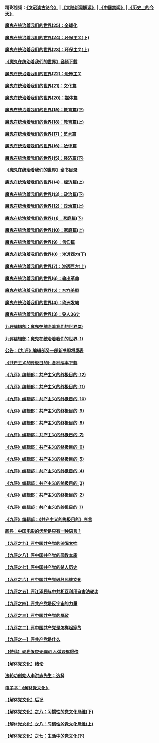 #### 精彩视频：[《文昭谈古论今》](https://github.com/gfw-breaker/wenzhao/blob/master/README.md?t=11212133) | [《大陆新闻解读》](https://github.com/gfw-breaker/ntdtv-comedy/blob/master/README.md?t=11212133) | [《中国禁闻》](https://github.com/gfw-breaker/ntdtv-news/blob/master/README.md?t=11212133) | [《历史上的今天》](https://github.com/gfw-breaker/today-in-history/blob/master/README.md?t=11212133) 

#### [魔鬼在统治着我们的世界(25)：全球化](../pages/nsc422/n10788205.md?t=11212133) 

#### [魔鬼在统治着我们的世界(24)：环保主义(下)](../pages/nsc422/n10695307.md?t=11212133) 

#### [魔鬼在统治着我们的世界(23)：环保主义(上)](../pages/nsc422/n10688613.md?t=11212133) 

#### [《魔鬼在统治着我们的世界》音频下载](../pages/nsc422/n10635553.md?t=11212133) 

#### [魔鬼在统治着我们的世界(22)：恐怖主义](../pages/nsc422/n10614727.md?t=11212133) 

#### [魔鬼在统治着我们的世界(21)：文化篇](../pages/nsc422/n10597706.md?t=11212133) 

#### [魔鬼在统治着我们的世界(20)：媒体篇](../pages/nsc422/n10586579.md?t=11212133) 

#### [魔鬼在统治着我们的世界(19)：教育篇(下)](../pages/nsc422/n10564808.md?t=11212133) 

#### [魔鬼在统治着我们的世界(18)：教育篇(上)](../pages/nsc422/n10526970.md?t=11212133) 

#### [魔鬼在统治着我们的世界(17)：艺术篇](../pages/nsc422/n10499093.md?t=11212133) 

#### [魔鬼在统治着我们的世界(16)：法律篇](../pages/nsc422/n10485969.md?t=11212133) 

#### [魔鬼在统治着我们的世界(15)：经济篇(下)](../pages/nsc422/n10469975.md?t=11212133) 

#### [《魔鬼在统治着我们的世界》全书目录](../pages/nsc422/n10464261.md?t=11212133) 

#### [魔鬼在统治着我们的世界(14)：经济篇(上)](../pages/nsc422/n10457370.md?t=11212133) 

#### [魔鬼在统治着我们的世界(13)：政治篇(下)](../pages/nsc422/n10448270.md?t=11212133) 

#### [魔鬼在统治着我们的世界(12)：政治篇(上)](../pages/nsc422/n10444576.md?t=11212133) 

#### [魔鬼在统治着我们的世界(11)：家庭篇(下)](../pages/nsc422/n10440961.md?t=11212133) 

#### [魔鬼在统治着我们的世界(10)：家庭篇(上)](../pages/nsc422/n10435448.md?t=11212133) 

#### [魔鬼在统治着我们的世界(9)：信仰篇](../pages/nsc422/n10432159.md?t=11212133) 

#### [魔鬼在统治着我们的世界(8)：渗透西方(下)](../pages/nsc422/n10429603.md?t=11212133) 

#### [魔鬼在统治着我们的世界(7)：渗透西方(上)](../pages/nsc422/n10426013.md?t=11212133) 

#### [魔鬼在统治着我们的世界(6)：输出革命](../pages/nsc422/n10421536.md?t=11212133) 

#### [魔鬼在统治着我们的世界(5)：东方杀戮](../pages/nsc422/n10417707.md?t=11212133) 

#### [魔鬼在统治着我们的世界(4)：欧洲发端](../pages/nsc422/n10414890.md?t=11212133) 

#### [魔鬼在统治着我们的世界(3)：毁人36计](../pages/nsc422/n10411583.md?t=11212133) 

#### [九评编辑部：魔鬼在统治着我们的世界(2)](../pages/nsc422/n10410036.md?t=11212133) 

#### [九评编辑部：魔鬼在统治着我们的世界 (1)](../pages/nsc422/n10406825.md?t=11212133) 

#### [公告：《九评》编辑部另一部新书即将发表](../pages/nsc422/n10405104.md?t=11212133) 

#### [《共产主义的终极目的》各种版本下载](../pages/nsc422/n10022138.md?t=11212133) 

#### [《九评》编辑部：共产主义的终极目的 (12)](../pages/nsc422/n9933272.md?t=11212133) 

#### [《九评》编辑部：共产主义的终极目的 (11)](../pages/nsc422/n9924973.md?t=11212133) 

#### [《九评》编辑部：共产主义的终极目的 (10)](../pages/nsc422/n9920883.md?t=11212133) 

#### [《九评》编辑部：共产主义的终极目的 (9)](../pages/nsc422/n9916363.md?t=11212133) 

#### [《九评》编辑部：共产主义的终极目的 (8)](../pages/nsc422/n9912488.md?t=11212133) 

#### [《九评》编辑部：共产主义的终极目的 (7)](../pages/nsc422/n9901176.md?t=11212133) 

#### [《九评》编辑部：共产主义的终极目的 (6)](../pages/nsc422/n9899359.md?t=11212133) 

#### [《九评》编辑部：共产主义的终极目的 (5)](../pages/nsc422/n9893174.md?t=11212133) 

#### [《九评》编辑部：共产主义的终极目的 (4)](../pages/nsc422/n9891246.md?t=11212133) 

#### [《九评》编辑部：共产主义的终极目的 (3)](../pages/nsc422/n9879879.md?t=11212133) 

#### [《九评》编辑部：共产主义的终极目的 (2)](../pages/nsc422/n9876205.md?t=11212133) 

#### [《九评》编辑部：共产主义的终极目的 (1)](../pages/nsc422/n9865857.md?t=11212133) 

#### [《九评》编辑部：《共产主义的终极目的》序言](../pages/nsc422/n9862666.md?t=11212133) 

#### [颜丹：中国电影的优势是只有一种语言？](../pages/nsc422/n9583062.md?t=11212133) 

#### [【九评之九】评中国共产党的流氓本性](../pages/nsc422/n737542.md?t=11212133) 

#### [【九评之八】评中国共产党的邪教本质](../pages/nsc422/n735942.md?t=11212133) 

#### [【九评之七】评中国共产党的杀人历史](../pages/nsc422/n733806.md?t=11212133) 

#### [【九评之六】评中国共产党破坏民族文化](../pages/nsc422/n731667.md?t=11212133) 

#### [【九评之五】评江泽民与中共相互利用迫害法轮功](../pages/nsc422/n730058.md?t=11212133) 

#### [【九评之四】评共产党是反宇宙的力量](../pages/nsc422/n727814.md?t=11212133) 

#### [【九评之三】评中国共产党的暴政](../pages/nsc422/n725597.md?t=11212133) 

#### [【九评之二】评中国共产党是怎样起家的](../pages/nsc422/n723946.md?t=11212133) 

#### [【九评之一】评共产党是什么](../pages/nsc422/n722529.md?t=11212133) 

#### [【特稿】现世报应无漏网 人做恶都得偿](../pages/nsc422/n4215167.md?t=11212133) 

#### [【解体党文化】绪论](../pages/nsc422/n1449356.md?t=11212133) 

#### [法轮功创始人李洪志先生：选择](../pages/nsc422/n3580738.md?t=11212133) 

#### [电子书：《解体党文化》](../pages/nsc422/n1573484.md?t=11212133) 

#### [【解体党文化】后记](../pages/nsc422/n1531999.md?t=11212133) 

#### [【解体党文化】之八：习惯性的党文化思维(下)](../pages/nsc422/n1526477.md?t=11212133) 

#### [【解体党文化】之八：习惯性的党文化思维(上)](../pages/nsc422/n1520631.md?t=11212133) 

#### [【解体党文化】之七：生活中的党文化(下)](../pages/nsc422/n1513446.md?t=11212133) 

